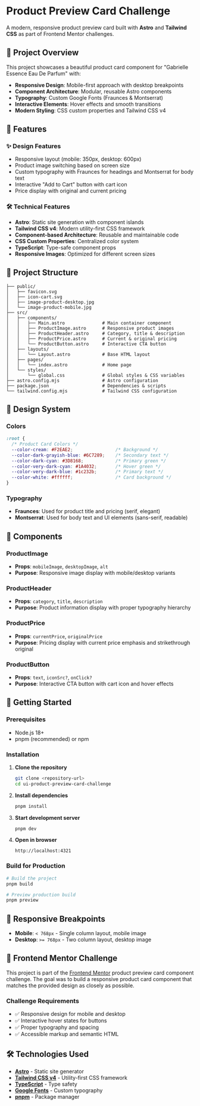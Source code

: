 # Product Preview Card Challenge

A modern, responsive product preview card built with **Astro** and **Tailwind CSS** as part of Frontend Mentor challenges.

## 🎯 Project Overview

This project showcases a beautiful product card component for "Gabrielle Essence Eau De Parfum" with:

- **Responsive Design**: Mobile-first approach with desktop breakpoints
- **Component Architecture**: Modular, reusable Astro components
- **Typography**: Custom Google Fonts (Fraunces & Montserrat)
- **Interactive Elements**: Hover effects and smooth transitions
- **Modern Styling**: CSS custom properties and Tailwind CSS v4

## 🚀 Features

### ✨ Design Features
- Responsive layout (mobile: 350px, desktop: 600px)
- Product image switching based on screen size
- Custom typography with Fraunces for headings and Montserrat for body text
- Interactive "Add to Cart" button with cart icon
- Price display with original and current pricing

### 🛠️ Technical Features
- **Astro**: Static site generation with component islands
- **Tailwind CSS v4**: Modern utility-first CSS framework
- **Component-based Architecture**: Reusable and maintainable code
- **CSS Custom Properties**: Centralized color system
- **TypeScript**: Type-safe component props
- **Responsive Images**: Optimized for different screen sizes

## 📁 Project Structure

```
├── public/
│   ├── favicon.svg
│   ├── icon-cart.svg
│   ├── image-product-desktop.jpg
│   └── image-product-mobile.jpg
├── src/
│   ├── components/
│   │   ├── Main.astro              # Main container component
│   │   ├── ProductImage.astro      # Responsive product images
│   │   ├── ProductHeader.astro     # Category, title & description
│   │   ├── ProductPrice.astro      # Current & original pricing
│   │   └── ProductButton.astro     # Interactive CTA button
│   ├── layouts/
│   │   └── Layout.astro            # Base HTML layout
│   ├── pages/
│   │   └── index.astro             # Home page
│   └── styles/
│       └── global.css              # Global styles & CSS variables
├── astro.config.mjs                # Astro configuration
├── package.json                    # Dependencies & scripts
└── tailwind.config.mjs             # Tailwind CSS configuration
```

## 🎨 Design System

### Colors
```css
:root {
  /* Product Card Colors */
  --color-cream: #F2EAE2;                /* Background */
  --color-dark-grayish-blue: #6C7289;    /* Secondary text */
  --color-dark-cyan: #3D8168;            /* Primary green */
  --color-very-dark-cyan: #1A4032;       /* Hover green */
  --color-very-dark-blue: #1c232b;       /* Primary text */
  --color-white: #ffffff;                /* Card background */
}
```

### Typography
- **Fraunces**: Used for product title and pricing (serif, elegant)
- **Montserrat**: Used for body text and UI elements (sans-serif, readable)

## 🧩 Components

### ProductImage
- **Props**: `mobileImage`, `desktopImage`, `alt`
- **Purpose**: Responsive image display with mobile/desktop variants

### ProductHeader
- **Props**: `category`, `title`, `description`
- **Purpose**: Product information display with proper typography hierarchy

### ProductPrice
- **Props**: `currentPrice`, `originalPrice`
- **Purpose**: Pricing display with current price emphasis and strikethrough original

### ProductButton
- **Props**: `text`, `iconSrc?`, `onClick?`
- **Purpose**: Interactive CTA button with cart icon and hover effects

## 🚀 Getting Started

### Prerequisites
- Node.js 18+ 
- pnpm (recommended) or npm

### Installation

1. **Clone the repository**
   ```bash
   git clone <repository-url>
   cd ui-product-preview-card-challenge
   ```

2. **Install dependencies**
   ```bash
   pnpm install
   ```

3. **Start development server**
   ```bash
   pnpm dev
   ```

4. **Open in browser**
   ```
   http://localhost:4321
   ```

### Build for Production

```bash
# Build the project
pnpm build

# Preview production build
pnpm preview
```

## 📱 Responsive Breakpoints

- **Mobile**: `< 768px` - Single column layout, mobile image
- **Desktop**: `>= 768px` - Two column layout, desktop image

## 🎯 Frontend Mentor Challenge

This project is part of the [Frontend Mentor](https://www.frontendmentor.io) product preview card component challenge. The goal was to build a responsive product card component that matches the provided design as closely as possible.

### Challenge Requirements
- ✅ Responsive design for mobile and desktop
- ✅ Interactive hover states for buttons
- ✅ Proper typography and spacing
- ✅ Accessible markup and semantic HTML

## 🛠️ Technologies Used

- **[Astro](https://astro.build)** - Static site generator
- **[Tailwind CSS v4](https://tailwindcss.com)** - Utility-first CSS framework  
- **[TypeScript](https://www.typescriptlang.org)** - Type safety
- **[Google Fonts](https://fonts.google.com)** - Custom typography
- **[pnpm](https://pnpm.io)** - Package manager

